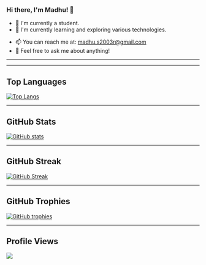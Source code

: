 
<!--
**madhus2003r/madhus2003r** is a ✨ _special_ ✨ repository because its `README.md` (this file) appears on your GitHub profile.
-->

### Hi there, I'm Madhu! 👋

- 🔭 I'm currently a student. 
- 🌱 I'm currently learning and exploring various technologies.
<!-- ⚡ Fun fact: I can solve a Rubik's Cube in under two minutes!-->
- 📫 You can reach me at: madhu.s2003r@gmail.com
- 💬 Feel free to ask me about anything!

<!--
- 👯 I’m looking to collaborate on ...
- 🤔 I’m looking for help with ...
- 😄 Pronouns: ...
-->


---


---

## Top Languages

[![Top Langs](https://github-readme-stats.vercel.app/api/top-langs/?username=madhus2003r&layout=compact&bg_color=000000&text_color=ffffff)](https://github.com/anuraghazra/github-readme-stats)

---

## GitHub Stats

[![GitHub stats](https://github-readme-stats.vercel.app/api?username=madhus2003r&show_icons=true&theme=radical)](https://github.com/anuraghazra/github-readme-stats)

---

## GitHub Streak

[![GitHub Streak](http://github-readme-streak-stats.herokuapp.com?user=madhus2003r&theme=dark&background=000000&ring=00FFFF&fire=00FF00&currStreakNum=00FFFF&sideNums=00FFFF&currStreakLabel=00FFFF&sideLabels=00FFFF)](https://git.io/streak-stats)

---

## GitHub Trophies

[![GitHub trophies](https://github-profile-trophy.vercel.app/?username=madhus2003r&theme=darkhub)](https://github.com/ryo-ma/github-profile-trophy)

---

## Profile Views

![](https://komarev.com/ghpvc/?username=madhus2003r)




